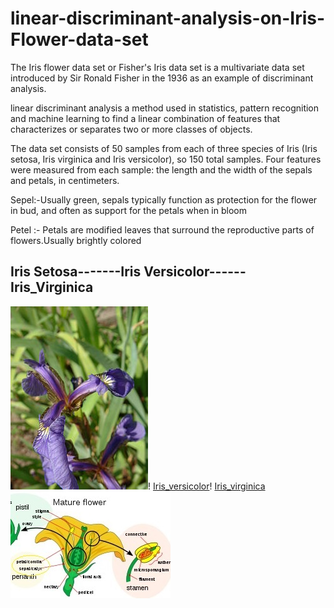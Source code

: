 # linear-discriminant-analysis-on-Iris-Flower-data-set
The Iris flower data set or Fisher's Iris data set is a multivariate data set introduced by Sir Ronald Fisher in the 1936 as an example of discriminant analysis.

linear discriminant analysis a method used in statistics, pattern recognition and machine learning to find a linear combination of features that characterizes or separates two or more classes of objects.

The data set consists of 50 samples from each of three species of Iris (Iris setosa, Iris virginica and Iris versicolor), so 150 total samples. Four features were measured from each sample: the length and the width of the sepals and petals, in centimeters.

Sepel:-Usually green, sepals typically function as protection for the flower in bud, and often as support for the petals when in bloom

Petel :- Petals are modified leaves that surround the reproductive parts of flowers.Usually brightly colored 

## Iris Setosa-------Iris Versicolor------Iris_Virginica
![Iris_Setosa](images/Iris_setosa.jpg)!  [Iris_versicolor](images/Iris_versicolor.jpg)!  [Iris_virginica](images/Iris_virginica.jpg)![sepel_petel](images/sepel_petel.jpg)

